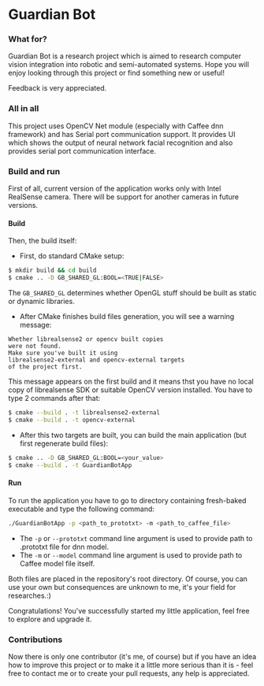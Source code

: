 # Guardian Bot

### What for?

Guardian Bot is a research project which is aimed to
research computer vision integration into robotic and
semi-automated systems. Hope you will enjoy looking
through this project or find something new or useful!

Feedback is very appreciated.

### All in all

This project uses OpenCV Net module (especially with
Caffee dnn framework) and has Serial port communication
support. It provides UI which shows the output of
neural network facial recognition and also provides
serial port communication interface.

### Build and run

First of all, current version of the application works
only with Intel RealSense camera. There will be
support for another cameras in future versions.

#### Build

Then, the build itself:
- First, do standard CMake setup:
```bash
$ mkdir build && cd build
$ cmake .. -D GB_SHARED_GL:BOOL=<TRUE|FALSE>
```
The `GB_SHARED_GL` determines whether OpenGL stuff
should be built as static or dynamic libraries.

- After CMake finishes build files generation, you
will see a warning message:

```
Whether librealsense2 or opencv built copies
were not found.
Make sure you've built it using
librealsense2-external and opencv-external targets
of the project first.
```

This message appears on the first build and it means
thst you have no local copy of librealsense SDK or
suitable OpenCV version installed. You have to type
2 commands after that:

```bash
$ cmake --build . -t librealsense2-external
$ cmake --build . -t opencv-external
```

- After this two targets are built, you can build
the main application (but first regenerate build files):
```bash
$ cmake .. -D GB_SHARED_GL:BOOL=<your_value>
$ cmake --build . -t GuardianBotApp
```

#### Run

To run the application you have to go to directory
containing fresh-baked executable and type the
following command:

```bash
./GuardianBotApp -p <path_to_prototxt> -m <path_to_caffee_file>
```

- The `-p` or `--prototxt` command line argument is
used to provide path to .prototxt file for dnn
model.
- The `-m` or `--model` command line argument is
used to provide path to Caffee model file itself.

Both files are placed in the repository's root
directory. Of course, you can use your own but
consequences are unknown to me, it's your field for
researches.:)

Congratulations! You've successfully started my
little application, feel free to explore and upgrade
it.

### Contributions

Now there is only one contributor (it's me, of course)
but if you have an idea how to improve this project or
to make it a little more serious than it is - feel free
to contact me or to create your pull requests, any
help is appreciated.
